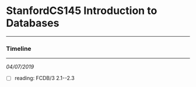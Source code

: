 # StanfordCS145 Introduction to Databases
------
### Timeline
------
*04/07/2019*
- [ ] reading: FCDB/3 2.1--2.3
